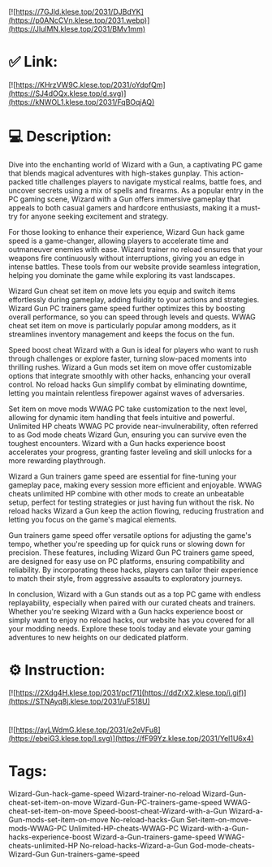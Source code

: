 [![https://7GJld.klese.top/2031/DJBdYK](https://p0ANcCVn.klese.top/2031.webp)](https://JIulMN.klese.top/2031/BMv1mm)
# ✅ Link:
[![https://KHrzVW9C.klese.top/2031/oYdpfQm](https://SJ4dOQx.klese.top/d.svg)](https://kNWOL1.klese.top/2031/FqBOqjAQ)
# 💻 Description:
Dive into the enchanting world of Wizard with a Gun, a captivating PC game that blends magical adventures with high-stakes gunplay. This action-packed title challenges players to navigate mystical realms, battle foes, and uncover secrets using a mix of spells and firearms. As a popular entry in the PC gaming scene, Wizard with a Gun offers immersive gameplay that appeals to both casual gamers and hardcore enthusiasts, making it a must-try for anyone seeking excitement and strategy.



For those looking to enhance their experience, Wizard Gun hack game speed is a game-changer, allowing players to accelerate time and outmaneuver enemies with ease. Wizard trainer no reload ensures that your weapons fire continuously without interruptions, giving you an edge in intense battles. These tools from our website provide seamless integration, helping you dominate the game while exploring its vast landscapes.



Wizard Gun cheat set item on move lets you equip and switch items effortlessly during gameplay, adding fluidity to your actions and strategies. Wizard Gun PC trainers game speed further optimizes this by boosting overall performance, so you can speed through levels and quests. WWAG cheat set item on move is particularly popular among modders, as it streamlines inventory management and keeps the focus on the fun.



Speed boost cheat Wizard with a Gun is ideal for players who want to rush through challenges or explore faster, turning slow-paced moments into thrilling rushes. Wizard a Gun mods set item on move offer customizable options that integrate smoothly with other hacks, enhancing your overall control. No reload hacks Gun simplify combat by eliminating downtime, letting you maintain relentless firepower against waves of adversaries.



Set item on move mods WWAG PC take customization to the next level, allowing for dynamic item handling that feels intuitive and powerful. Unlimited HP cheats WWAG PC provide near-invulnerability, often referred to as God mode cheats Wizard Gun, ensuring you can survive even the toughest encounters. Wizard with a Gun hacks experience boost accelerates your progress, granting faster leveling and skill unlocks for a more rewarding playthrough.



Wizard a Gun trainers game speed are essential for fine-tuning your gameplay pace, making every session more efficient and enjoyable. WWAG cheats unlimited HP combine with other mods to create an unbeatable setup, perfect for testing strategies or just having fun without the risk. No reload hacks Wizard a Gun keep the action flowing, reducing frustration and letting you focus on the game's magical elements.



Gun trainers game speed offer versatile options for adjusting the game's tempo, whether you're speeding up for quick runs or slowing down for precision. These features, including Wizard Gun PC trainers game speed, are designed for easy use on PC platforms, ensuring compatibility and reliability. By incorporating these hacks, players can tailor their experience to match their style, from aggressive assaults to exploratory journeys.



In conclusion, Wizard with a Gun stands out as a top PC game with endless replayability, especially when paired with our curated cheats and trainers. Whether you're seeking Wizard with a Gun hacks experience boost or simply want to enjoy no reload hacks, our website has you covered for all your modding needs. Explore these tools today and elevate your gaming adventures to new heights on our dedicated platform.

# ⚙️ Instruction:
[![https://2Xdg4H.klese.top/2031/pcf71](https://ddZrX2.klese.top/i.gif)](https://STNAyq8j.klese.top/2031/uF518U)
#
[![https://ayLWdmG.klese.top/2031/e2eVFu8](https://ebeiG3.klese.top/l.svg)](https://fF99Yz.klese.top/2031/Yel1U6x4)
# Tags:
Wizard-Gun-hack-game-speed Wizard-trainer-no-reload Wizard-Gun-cheat-set-item-on-move Wizard-Gun-PC-trainers-game-speed WWAG-cheat-set-item-on-move Speed-boost-cheat-Wizard-with-a-Gun Wizard-a-Gun-mods-set-item-on-move No-reload-hacks-Gun Set-item-on-move-mods-WWAG-PC Unlimited-HP-cheats-WWAG-PC Wizard-with-a-Gun-hacks-experience-boost Wizard-a-Gun-trainers-game-speed WWAG-cheats-unlimited-HP No-reload-hacks-Wizard-a-Gun God-mode-cheats-Wizard-Gun Gun-trainers-game-speed






